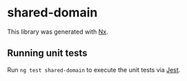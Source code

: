 # shared-domain

This library was generated with [Nx](https://nx.dev).

## Running unit tests

Run `ng test shared-domain` to execute the unit tests via [Jest](https://jestjs.io).
